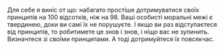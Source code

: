 Для себе я виніс от що: набагато простіше дотримуватися своїх принципів на 100 відсотків, ніж на 98. Ваші особисті моральні межі є твердинею, доки ви самі їх не порушуєте. І якщо ви раз відступаєтеся від принципів, то робитимете це знов і знов, і ніщо вас не зупинить. 
Визначтеся зі своїми принципами. А тоді дотримуйтеся їх повсякчас.